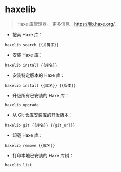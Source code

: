 # haxelib

> Haxe 库管理器。
> 更多信息：<https://lib.haxe.org/>.

- 搜索 Haxe 库：

`haxelib search {{关键字}}`

- 安装 Haxe 库：

`haxelib install {{库名}}`

- 安装特定版本的 Haxe 库：

`haxelib install {{库名}} {{版本}}`

- 升级所有已安装的 Haxe 库：

`haxelib upgrade`

- 从 Git 仓库安装库的开发版本：

`haxelib git {{库名}} {{git_url}}`

- 卸载 Haxe 库：

`haxelib remove {{库名}}`

- 打印本地已安装的 Haxe 库树：

`haxelib list`